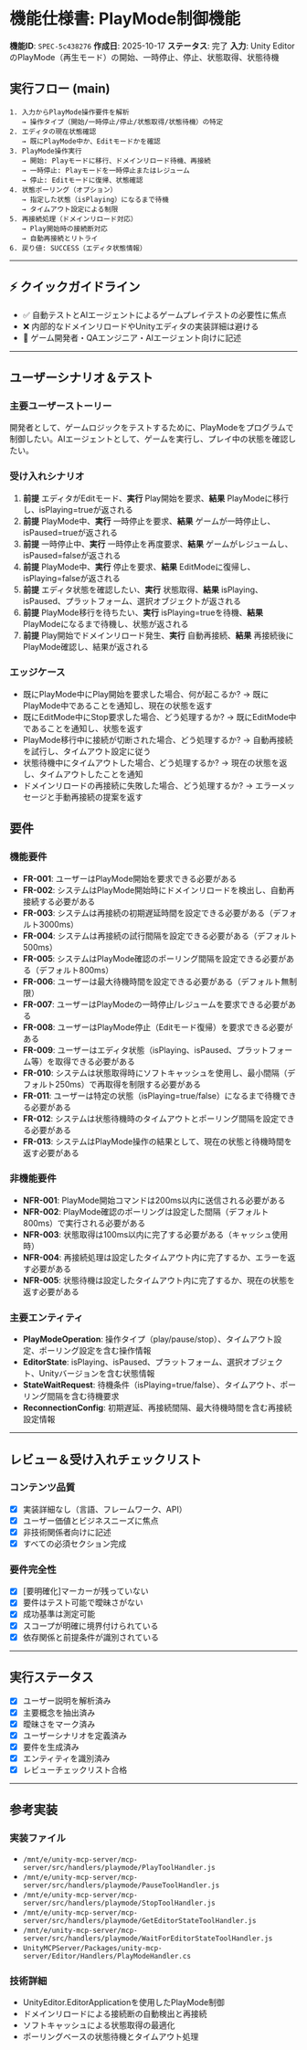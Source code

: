 # 機能仕様書: PlayMode制御機能

**機能ID**: `SPEC-5c438276`
**作成日**: 2025-10-17
**ステータス**: 完了
**入力**: Unity EditorのPlayMode（再生モード）の開始、一時停止、停止、状態取得、状態待機

## 実行フロー (main)
```
1. 入力からPlayMode操作要件を解析
   → 操作タイプ（開始/一時停止/停止/状態取得/状態待機）の特定
2. エディタの現在状態確認
   → 既にPlayMode中か、Editモードかを確認
3. PlayMode操作実行
   → 開始: Playモードに移行、ドメインリロード待機、再接続
   → 一時停止: Playモードを一時停止またはレジューム
   → 停止: Editモードに復帰、状態確認
4. 状態ポーリング（オプション）
   → 指定した状態（isPlaying）になるまで待機
   → タイムアウト設定による制限
5. 再接続処理（ドメインリロード対応）
   → Play開始時の接続断対応
   → 自動再接続とリトライ
6. 戻り値: SUCCESS（エディタ状態情報）
```

---

## ⚡ クイックガイドライン
- ✅ 自動テストとAIエージェントによるゲームプレイテストの必要性に焦点
- ❌ 内部的なドメインリロードやUnityエディタの実装詳細は避ける
- 👥 ゲーム開発者・QAエンジニア・AIエージェント向けに記述

---

## ユーザーシナリオ＆テスト

### 主要ユーザーストーリー
開発者として、ゲームロジックをテストするために、PlayModeをプログラムで制御したい。AIエージェントとして、ゲームを実行し、プレイ中の状態を確認したい。

### 受け入れシナリオ
1. **前提** エディタがEditモード、**実行** Play開始を要求、**結果** PlayModeに移行し、isPlaying=trueが返される
2. **前提** PlayMode中、**実行** 一時停止を要求、**結果** ゲームが一時停止し、isPaused=trueが返される
3. **前提** 一時停止中、**実行** 一時停止を再度要求、**結果** ゲームがレジュームし、isPaused=falseが返される
4. **前提** PlayMode中、**実行** 停止を要求、**結果** EditModeに復帰し、isPlaying=falseが返される
5. **前提** エディタ状態を確認したい、**実行** 状態取得、**結果** isPlaying、isPaused、プラットフォーム、選択オブジェクトが返される
6. **前提** PlayMode移行を待ちたい、**実行** isPlaying=trueを待機、**結果** PlayModeになるまで待機し、状態が返される
7. **前提** Play開始でドメインリロード発生、**実行** 自動再接続、**結果** 再接続後にPlayMode確認し、結果が返される

### エッジケース
- 既にPlayMode中にPlay開始を要求した場合、何が起こるか? → 既にPlayMode中であることを通知し、現在の状態を返す
- 既にEditMode中にStop要求した場合、どう処理するか? → 既にEditMode中であることを通知し、状態を返す
- PlayMode移行中に接続が切断された場合、どう処理するか? → 自動再接続を試行し、タイムアウト設定に従う
- 状態待機中にタイムアウトした場合、どう処理するか? → 現在の状態を返し、タイムアウトしたことを通知
- ドメインリロードの再接続に失敗した場合、どう処理するか? → エラーメッセージと手動再接続の提案を返す

## 要件

### 機能要件
- **FR-001**: ユーザーはPlayMode開始を要求できる必要がある
- **FR-002**: システムはPlayMode開始時にドメインリロードを検出し、自動再接続する必要がある
- **FR-003**: システムは再接続の初期遅延時間を設定できる必要がある（デフォルト3000ms）
- **FR-004**: システムは再接続の試行間隔を設定できる必要がある（デフォルト500ms）
- **FR-005**: システムはPlayMode確認のポーリング間隔を設定できる必要がある（デフォルト800ms）
- **FR-006**: ユーザーは最大待機時間を設定できる必要がある（デフォルト無制限）
- **FR-007**: ユーザーはPlayModeの一時停止/レジュームを要求できる必要がある
- **FR-008**: ユーザーはPlayMode停止（Editモード復帰）を要求できる必要がある
- **FR-009**: ユーザーはエディタ状態（isPlaying、isPaused、プラットフォーム等）を取得できる必要がある
- **FR-010**: システムは状態取得時にソフトキャッシュを使用し、最小間隔（デフォルト250ms）で再取得を制限する必要がある
- **FR-011**: ユーザーは特定の状態（isPlaying=true/false）になるまで待機できる必要がある
- **FR-012**: システムは状態待機時のタイムアウトとポーリング間隔を設定できる必要がある
- **FR-013**: システムはPlayMode操作の結果として、現在の状態と待機時間を返す必要がある

### 非機能要件
- **NFR-001**: PlayMode開始コマンドは200ms以内に送信される必要がある
- **NFR-002**: PlayMode確認のポーリングは設定した間隔（デフォルト800ms）で実行される必要がある
- **NFR-003**: 状態取得は100ms以内に完了する必要がある（キャッシュ使用時）
- **NFR-004**: 再接続処理は設定したタイムアウト内に完了するか、エラーを返す必要がある
- **NFR-005**: 状態待機は設定したタイムアウト内に完了するか、現在の状態を返す必要がある

### 主要エンティティ
- **PlayModeOperation**: 操作タイプ（play/pause/stop）、タイムアウト設定、ポーリング設定を含む操作情報
- **EditorState**: isPlaying、isPaused、プラットフォーム、選択オブジェクト、Unityバージョンを含む状態情報
- **StateWaitRequest**: 待機条件（isPlaying=true/false）、タイムアウト、ポーリング間隔を含む待機要求
- **ReconnectionConfig**: 初期遅延、再接続間隔、最大待機時間を含む再接続設定情報

---

## レビュー＆受け入れチェックリスト

### コンテンツ品質
- [x] 実装詳細なし（言語、フレームワーク、API）
- [x] ユーザー価値とビジネスニーズに焦点
- [x] 非技術関係者向けに記述
- [x] すべての必須セクション完成

### 要件完全性
- [x] [要明確化]マーカーが残っていない
- [x] 要件はテスト可能で曖昧さがない
- [x] 成功基準は測定可能
- [x] スコープが明確に境界付けられている
- [x] 依存関係と前提条件が識別されている

---

## 実行ステータス

- [x] ユーザー説明を解析済み
- [x] 主要概念を抽出済み
- [x] 曖昧さをマーク済み
- [x] ユーザーシナリオを定義済み
- [x] 要件を生成済み
- [x] エンティティを識別済み
- [x] レビューチェックリスト合格

---

## 参考実装

### 実装ファイル
- `/mnt/e/unity-mcp-server/mcp-server/src/handlers/playmode/PlayToolHandler.js`
- `/mnt/e/unity-mcp-server/mcp-server/src/handlers/playmode/PauseToolHandler.js`
- `/mnt/e/unity-mcp-server/mcp-server/src/handlers/playmode/StopToolHandler.js`
- `/mnt/e/unity-mcp-server/mcp-server/src/handlers/playmode/GetEditorStateToolHandler.js`
- `/mnt/e/unity-mcp-server/mcp-server/src/handlers/playmode/WaitForEditorStateToolHandler.js`
- `UnityMCPServer/Packages/unity-mcp-server/Editor/Handlers/PlayModeHandler.cs`

### 技術詳細
- UnityEditor.EditorApplicationを使用したPlayMode制御
- ドメインリロードによる接続断の自動検出と再接続
- ソフトキャッシュによる状態取得の最適化
- ポーリングベースの状態待機とタイムアウト処理
